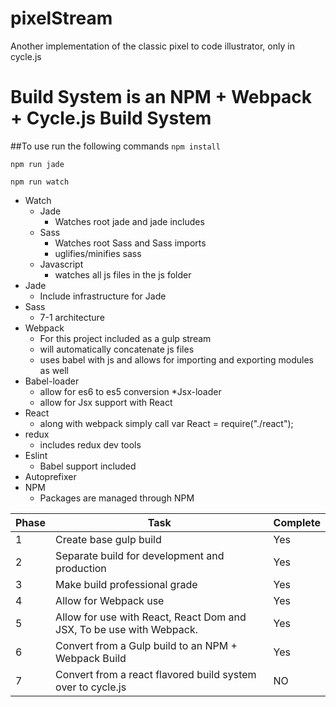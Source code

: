 # pixelStream
Another implementation of the classic pixel to code illustrator, only in cycle.js

# Build System is an NPM + Webpack + Cycle.js Build System

##To use run the following commands
``npm install``

``npm run jade``

``npm run watch``

* Watch
  * Jade
    * Watches root jade and jade includes
  * Sass
    * Watches root Sass and Sass imports
    * uglifies/minifies sass
  * Javascript
    * watches all js files in the js folder
* Jade
  * Include infrastructure for Jade
* Sass
  * 7-1 architecture
* Webpack
  * For this project included as a gulp stream
  * will automatically concatenate js files
  * uses babel with js and allows for importing and exporting modules as well
* Babel-loader
  * allow for es6 to es5 conversion
*Jsx-loader
  * allow for Jsx support with React
* React
  * along with webpack simply call var React = require("./react");
* redux
  * includes redux dev tools  
* Eslint
    * Babel support included
* Autoprefixer
* NPM
  * Packages are managed through NPM

| Phase  | Task                                                                 | Complete |
|--------|----------------------------------------------------------------------|----------|
| 1      | Create base gulp build                                               | Yes      |
| 2      | Separate build for development and production                        | Yes      |
| 3      | Make build professional grade                                        | Yes      |
| 4      | Allow for Webpack use                                                | Yes      |
| 5      | Allow for use with React, React Dom and JSX, To be use with Webpack. | Yes      |
| 6      | Convert from a Gulp build to an NPM + Webpack Build                  | Yes      |
| 7      | Convert from a react flavored build system over to cycle.js          | NO       |
